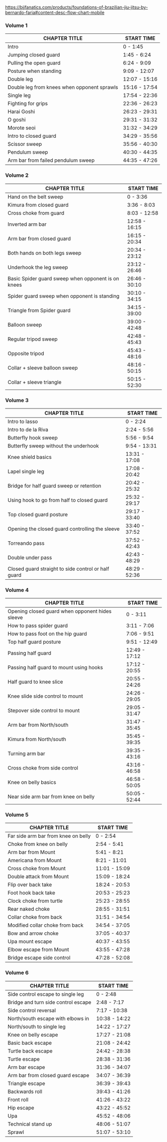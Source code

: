 
https://bjjfanatics.com/products/foundations-of-brazilian-jiu-jitsu-by-bernardo-faria#content-desc-flow-chart-mobile

### Volume 1

| CHAPTER TITLE                               | START TIME    |
| ------------------------------------------- | ------------- |
| Intro                                       | 0 - 1:45      |
| Jumping closed guard                        | 1:45 - 6:24   |
| Pulling the open guard                      | 6:24 - 9:09   |
| Posture when standing                       | 9:09 - 12:07  |
| Double leg                                  | 12:07 - 15:16 |
| Double leg from knees when opponent sprawls | 15:16 - 17:54 |
| Single leg                                  | 17:54 - 22:36 |
| Fighting for grips                          | 22:36 - 26:23 |
| Harai Goshi                                 | 26:23 - 29:31 |
| O goshi                                     | 29:31 - 31:32 |
| Morote seoi                                 | 31:32 - 34:29 |
| Intro to closed guard                       | 34:29 - 35:56 |
| Scissor sweep                               | 35:56 - 40:30 |
| Pendulum sweep                              | 40:30 - 44:35 |
| Arm bar from failed pendulum sweep          | 44:35 - 47:26 |

### Volume 2


| CHAPTER TITLE                                      | START TIME    |
| -------------------------------------------------- | ------------- |
| Hand on the belt sweep                             | 0 - 3:36      |
| Kimura from closed guard                           | 3:36 - 8:03   |
| Cross choke from guard                             | 8:03 - 12:58  |
| Inverted arm bar                                   | 12:58 - 16:15 |
| Arm bar from closed guard                          | 16:15 - 20:34 |
| Both hands on both legs sweep                      | 20:34 - 23:12 |
| Underhook the leg sweep                            | 23:12 - 26:46 |
| Basic Spider guard sweep when opponent is on knees | 26:46 - 30:10 |
| Spider guard sweep when opponent is standing       | 30:10 - 34:15 |
| Triangle from Spider guard                         | 34:15 - 39:00 |
| Balloon sweep                                      | 39:00 - 42:48 |
| Regular tripod sweep                               | 42:48 - 45:43 |
| Opposite tripod                                    | 45:43 - 48:16 |
| Collar + sleeve balloon sweep                      | 48:16 - 50:15 |
| Collar + sleeve triangle                           | 50:15 - 52:30 |

### Volume 3

| CHAPTER TITLE                                       | START TIME    |
| --------------------------------------------------- | ------------- |
| Intro to lasso                                      | 0 - 2:24      |
| Intro to de la Riva                                 | 2:24 - 5:56   |
| Butterfly hook sweep                                | 5:56 - 9:54   |
| Butterfly sweep without the underhook               | 9:54 - 13:31  |
| Knee shield basics                                  | 13:31 - 17:08 |
| Lapel single leg                                    | 17:08 - 20:42 |
| Bridge for half guard sweep or retention            | 20:42 - 25:32 |
| Using hook to go from half to closed guard          | 25:32 - 29:17 |
| Top closed guard posture                            | 29:17 - 33:40 |
| Opening the closed guard controlling the sleeve     | 33:40 - 37:52 |
| Torreando pass                                      | 37:52 - 42:43 |
| Double under pass                                   | 42:43 - 48:29 |
| Closed guard straight to side control or half guard | 48:29 - 52:36 |

### Volume 4

| CHAPTER TITLE                                   | START TIME    |
| ----------------------------------------------- | ------------- |
| Opening closed guard when opponent hides sleeve | 0 - 3:11      |
| How to pass spider guard                        | 3:11 - 7:06   |
| How to pass foot on the hip guard               | 7:06 - 9:51   |
| Top half guard posture                          | 9:51 - 12:49  |
| Passing half guard                              | 12:49 - 17:12 |
| Passing half guard to mount using hooks         | 17:12 - 20:55 |
| Half guard to knee slice                        | 20:55 - 24:26 |
| Knee slide side control to mount                | 24:26 - 29:05 |
| Stepover side control to mount                  | 29:05 - 31:47 |
| Arm bar from North/south                        | 31:47 - 35:45 |
| Kimura from North/south                         | 35:45 - 39:35 |
| Turning arm bar                                 | 39:35 - 43:16 |
| Cross choke from side control                   | 43:16 - 46:58 |
| Knee on belly basics                            | 46:58 - 50:05 |
| Near side arm bar from knee on belly            | 50:05 - 52:44 |

### Volume 5


| CHAPTER TITLE                       | START TIME    |
| ----------------------------------- | ------------- |
| Far side arm bar from knee on belly | 0 - 2:54      |
| Choke from knee on belly            | 2:54 - 5:41   |
| Arm bar from Mount                  | 5:41 - 8:21   |
| Americana from Mount                | 8:21 - 11:01  |
| Cross choke from Mount              | 11:01 - 15:09 |
| Double attack from Mount            | 15:09 - 18:24 |
| Flip over back take                 | 18:24 - 20:53 |
| Foot hook back take                 | 20:53 - 25:23 |
| Clock choke from turtle             | 25:23 - 28:55 |
| Rear naked choke                    | 28:55 - 31:51 |
| Collar choke from back              | 31:51 - 34:54 |
| Modified collar choke from back     | 34:54 - 37:05 |
| Bow and arrow choke                 | 37:05 - 40:37 |
| Upa mount escape                    | 40:37 - 43:55 |
| Elbow escape from Mount             | 43:55 - 47:28 |
| Bridge escape side control          | 47:28 - 52:08 |

### Volume 6

| CHAPTER TITLE                        | START TIME    |
| ------------------------------------ | ------------- |
| Side control escape to single leg    | 0 - 2:48      |
| Bridge​ and turn side control escape | 2:48 - 7:17   |
| Side control reversal                | 7:17 - 10:38  |
| North/south escape with elbows in    | 10:38 - 14:22 |
| North/south to single leg            | 14:22 - 17:27 |
| Knee on belly escape                 | 17:27 - 21:08 |
| Basic back escape                    | 21:08 - 24:42 |
| Turtle back escape                   | 24:42 - 28:38 |
| Turtle escape                        | 28:38 - 31:36 |
| Arm bar escape                       | 31:36 - 34:07 |
| Arm bar from closed guard escape     | 34:07 - 36:39 |
| Triangle escape                      | 36:39 - 39:43 |
| Backwards roll                       | 39:43 - 41:26 |
| Front roll                           | 41:26 - 43:22 |
| Hip escape                           | 43:22 - 45:52 |
| Upa                                  | 45:52 - 48:06 |
| Technical stand up                   | 48:06 - 51:07 |
| Sprawl                               | 51:07 - 53:10 |
